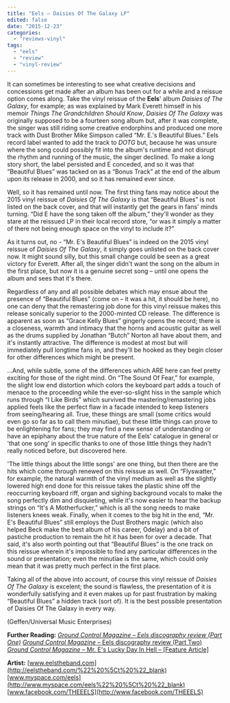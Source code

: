 ```yaml
---
title: "Eels – Daisies Of The Galaxy LP"
edited: false
date: "2015-12-23"
categories:
  - "reviews-vinyl"
tags:
  - "eels"
  - "review"
  - "vinyl-review"
---
```


It can sometimes be interesting to see what creative decisions and concessions get made after an album has been out for a while and a reissue option comes along. Take the vinyl reissue of the **Eels**' album _Daisies of The Galaxy_, for example; as was explained by Mark Everett himself in his memoir _Things The Grandchildren Should Know_, _Daisies Of The Galaxy_ was originally supposed to be a fourteen song album but, after it was complete, the singer was still riding some creative endorphins and produced one more track with Dust Brother Mike Simpson called “Mr. E.'s Beautiful Blues.” Eels record label wanted to add the track to _DOTG_ but, because he was unsure where the song could possibly fit into the album's runtime and not disrupt the rhythm and running of the music, the singer declined. To make a long story short, the label persisted and E conceded, and so it was that “Beautiful Blues” was tacked on as a “Bonus Track” at the end of the album upon its release in 2000, and so it has remained ever since.

Well, so it has remained until now. The first thing fans may notice about the 2015 vinyl reissue of _Daisies Of The Galaxy_ is that “Beautiful Blues” is not listed on the back cover, and that will instantly get the gears in fans' minds turning. “Did E have the song taken off the album,” they'll wonder as they stare at the reissued LP in their local record store, “or was it simply a matter of there not being enough space on the vinyl to include it?”

As it turns out, no - “Mr. E's Beautiful Blues” is indeed on the 2015 vinyl reissue of _Daisies Of The Galaxy_, it simply goes unlisted on the back cover now. It might sound silly, but this small change could be seen as a great victory for Everett. After all, the singer didn't want the song on the album in the first place, but now it is a genuine secret song – until one opens the album and sees that it's there.

Regardless of any and all possible debates which may ensue about the presence of “Beautiful Blues” (come on – it was a hit, it should be here), no one can deny that the remastering job done for this vinyl reissue makes this release sonically superior to the 2000-minted CD release. The difference is apparent as soon as “Grace Kelly Blues” gingerly opens the record; there is a closeness, warmth and intimacy that the horns and acoustic guitar as well as the drums supplied by Jonathan “Butch” Norton all have about them, and it's instantly attractive. The difference is modest at most but will immediately pull longtime fans in, and they'll be hooked as they begin closer for other differences which might be present.

...And, while subtle, some of the differences which ARE here can feel pretty exciting for those of the right mind. On “The Sound Of Fear,” for example, the slight low end distortion which colors the keyboard part adds a touch of menace to the proceeding while the ever-so-slight hiss in the sample which runs through “I Like Birds” which survived the mastering/remastering jobs applied feels like the perfect flaw in a facade intended to keep listeners from seeing/hearing all. True, these things are small (some critics would even go so far as to call them minutiae), but these little things can prove to be enlightening for fans; they may find a new sense of understanding or have an epiphany about the true nature of the Eels' catalogue in general or 'that one song' in specific thanks to one of those little things they hadn't really noticed before, but discovered here.

'The little things about the little songs' are one thing, but then there are the hits which come through renewed on this reissue as well. On “Flyswatter,” for example, the natural warmth of the vinyl medium as well as the slightly lowered high end done for this reissue takes the plastic shine off the reoccurring keyboard riff, organ and sighing background vocals to make the song perfectly dim and disquieting, while it's now easier to hear the backup strings on “It's A Motherfucker,” which is all the song needs to make listeners knees weak. Finally, when it comes to the big hit in the end, “Mr. E's Beautiful Blues” still employs the Dust Brothers magic (which also helped Beck make the best album of his career, Odelay) and a bit of pastiche production to remain the hit it has been for over a decade. That said, it's also worth pointing out that “Beautiful Blues” is the one track on this reissue wherein it's impossible to find any particular differences in the sound or presentation; even the minutiae is the same, which could only mean that it was pretty much perfect in the first place.

Taking all of the above into account, of course this vinyl reissue of _Daisies Of The Galaxy_ is excelent; the sound is flawless, the presentation of it is wonderfully satisfying and it even makes up for past frustration by making “Beautiful Blues” a hidden track (sort of). It is the best possible presentation of Daisies Of The Galaxy in every way.

(Geffen/Universal Music Enterprises)

**Further Reading:** [_Ground Control Magazine –_ _Eels discography review (Part One)_](http://groundcontrolmag.com/detail/1/3128/%22%20%5Ct%20%22_blank) [_Ground Control Magazine –_ Eels discography review (Part Two)](http://groundcontrolmag.com/detail/1/3129/%22%20%5Ct%20%22_blank) [_Ground Control Magazine –_ Mr. E's Lucky Day In Hell – \[Feature Article\]](http://groundcontrolmag.com/detail/1/879/%22%20%5Ct%20%22_blank)

**Artist:** [www.eelstheband.com](http://eelstheband.com/%22%20%5Ct%20%22_blank) [www.myspace.com/eels](http://www.myspace.com/eels%22%20%5Ct%20%22_blank) [www.facebook.com/THEEELS](http://www.facebook.com/THEEELS)
